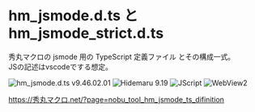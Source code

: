 # hm_jsmode.d.ts と hm_jsmode_strict.d.ts

秀丸マクロの jsmode 用の TypeScript 定義ファイル とその構成一式。  
JSの記述はvscodeでする想定。 

![hm_jsmode.d.ts v9.46.02.01](https://img.shields.io/badge/hm__jsmode.d.ts-v9.46.02.01-6479ff.svg)
![Hidemaru 9.19](https://img.shields.io/badge/Hidemaru-v9.19-6479ff.svg)
![JScript](https://img.shields.io/badge/JScript-OK-6479ff.svg)
![WebView2](https://img.shields.io/badge/WebView2-OK-6479ff.svg)

https://秀丸マクロ.net/?page=nobu_tool_hm_jsmode_ts_difinition

